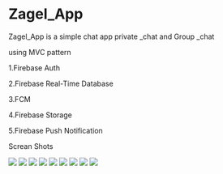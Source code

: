 # Zagel_App

Zagel_App is a simple chat app private _chat and Group _chat 

using MVC pattern 

1.Firebase Auth

2.Firebase Real-Time Database 

3.FCM 

4.Firebase Storage 

5.Firebase Push Notification

Screan Shots

![](Screan%20shots/Screenshot_20200327-233829.png)
![](Screan%20shots/Screenshot_20200327-233852.png)
![](Screan%20shots/Screenshot_20200327-233902.png)
![](Screan%20shots/Screenshot_20200327-233913.png)
![](Screan%20shots/Screenshot_20200327-233919.png)
![](Screan%20shots/Screenshot_20200327-233924.png)
![](Screan%20shots/Screenshot_20200327-233951.png)
![](Screan%20shots/Screenshot_20200327-233959.png)
![](Screan%20shots/Screenshot_20200327-234028.png)
